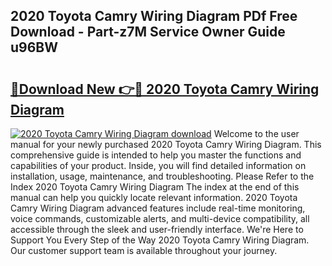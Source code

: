 ## 2020 Toyota Camry Wiring Diagram PDf Free Download - Part-z7M Service Owner Guide u96BW

# <h2><a href="http://dfpr6iw.blite.top/?on=2020+Toyota+Camry+Wiring+Diagram">🔗Download New 👉🔴 2020 Toyota Camry Wiring Diagram</a></h2>

[![2020 Toyota Camry Wiring Diagram download](https://i.imgur.com/lujVjoI.png)](http://dfpr6iw.blite.top/?on=2020+Toyota+Camry+Wiring+Diagram)
Welcome to the user manual for your newly purchased 2020 Toyota Camry Wiring Diagram. This comprehensive guide is intended to help you master the functions and capabilities of your product. Inside, you will find detailed information on installation, usage, maintenance, and troubleshooting. Please Refer to the Index 2020 Toyota Camry Wiring Diagram The index at the end of this manual can help you quickly locate relevant information. 2020 Toyota Camry Wiring Diagram advanced features include real-time monitoring, voice commands, customizable alerts, and multi-device compatibility, all accessible through the sleek and user-friendly interface. We're Here to Support You Every Step of the Way 2020 Toyota Camry Wiring Diagram. Our customer support team is available throughout your journey.
